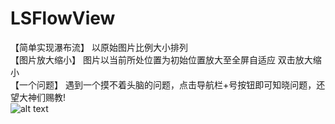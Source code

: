 # LSFlowView

【简单实现瀑布流】 以原始图片比例大小排列  
【图片放大缩小】 图片以当前所处位置为初始位置放大至全屏自适应 双击放大缩小  
【一个问题】 遇到一个摸不着头脑的问题，点击导航栏+号按钮即可知晓问题，还望大神们赐教!  
![alt text](http://cdn.cocimg.com/bbs/attachment/Fid_21/21_160139_e0e2deb42c6363d.gif)
